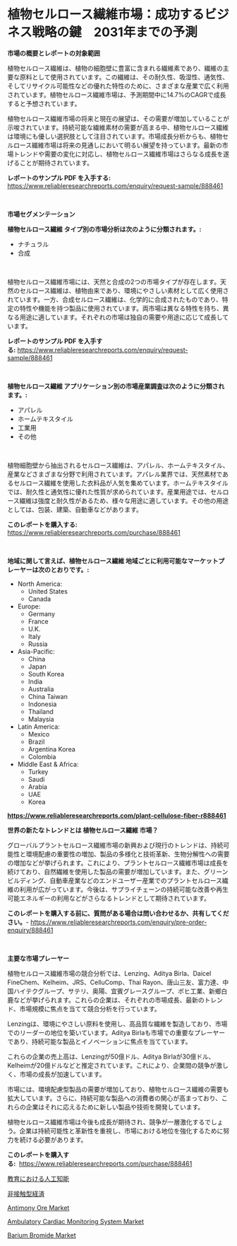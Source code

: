 <p><h1>植物セルロース繊維市場：成功するビジネス戦略の鍵　2031年までの予測</h1></p><p><strong>市場の概要とレポートの対象範囲</strong></p>
<p><p>植物セルロース繊維は、植物の細胞壁に豊富に含まれる繊維素であり、繊維の主要な原料として使用されています。この繊維は、その耐久性、吸湿性、通気性、そしてリサイクル可能性などの優れた特性のために、さまざまな産業で広く利用されています。植物セルロース繊維市場は、予測期間中に14.7%のCAGRで成長すると予想されています。</p><p>植物セルロース繊維市場の将来と現在の展望は、その需要が増加していることが示唆されています。持続可能な繊維素材の需要が高まる中、植物セルロース繊維は環境にも優しい選択肢として注目されています。市場成長分析からも、植物セルロース繊維市場は将来の見通しにおいて明るい展望を持っています。最新の市場トレンドや需要の変化に対応し、植物セルロース繊維市場はさらなる成長を遂げることが期待されています。</p></p>
<p><strong>レポートのサンプル PDF を入手する:</strong> <a href="https://www.reliableresearchreports.com/enquiry/request-sample/888461">https://www.reliableresearchreports.com/enquiry/request-sample/888461</a></p>
<p>&nbsp;</p>
<p><strong>市場セグメンテーション</strong></p>
<p><strong>植物セルロース繊維 タイプ別の市場分析は次のように分類されます。:</strong></p>
<p><ul><li>ナチュラル</li><li>合成</li></ul></p>
<p>&nbsp;</p>
<p><p>植物セルロース繊維市場には、天然と合成の2つの市場タイプが存在します。天然のセルロース繊維は、植物由来であり、環境にやさしい素材として広く使用されています。一方、合成セルロース繊維は、化学的に合成されたものであり、特定の特性や機能を持つ製品に使用されています。両市場は異なる特性を持ち、異なる用途に適しています。それぞれの市場は独自の需要や用途に応じて成長しています。</p></p>
<p><strong>レポートのサンプル PDF を入手する:</strong>&nbsp;<a href="https://www.reliableresearchreports.com/enquiry/request-sample/888461">https://www.reliableresearchreports.com/enquiry/request-sample/888461</a></p>
<p>&nbsp;</p>
<p><strong> 植物セルロース繊維 アプリケーション別の市場産業調査は次のように分類されます。:</strong></p>
<p><ul><li>アパレル</li><li>ホームテキスタイル</li><li>工業用</li><li>その他</li></ul></p>
<p>&nbsp;</p>
<p><p>植物細胞壁から抽出されるセルロース繊維は、アパレル、ホームテキスタイル、産業などさまざまな分野で利用されています。アパレル業界では、天然素材であるセルロース繊維を使用した衣料品が人気を集めています。ホームテキスタイルでは、耐久性と通気性に優れた性質が求められています。産業用途では、セルロース繊維は強度と耐久性があるため、様々な用途に適しています。その他の用途としては、包装、建築、自動車などがあります。</p></p>
<p><strong>このレポートを購入する:</strong>&nbsp; <a href="https://www.reliableresearchreports.com/purchase/888461">https://www.reliableresearchreports.com/purchase/888461</a></p>
<p>&nbsp;</p>
<p><strong>地域に関して言えば、植物セルロース繊維 地域ごとに利用可能なマーケットプレーヤーは次のとおりです。:</strong></p>
<p><ul>
    <li>
        North America:
        <ul>
            <li>United States</li>
            <li>Canada</li>
        </ul>
    </li>
    <li>
        Europe:
        <ul>
            <li>Germany</li>
            <li>France</li>
            <li>U.K.</li>
            <li>Italy</li>
            <li>Russia</li>
        </ul>
    </li>
    <li>
        Asia-Pacific:
        <ul>
            <li>China</li>
            <li>Japan</li>
            <li>South Korea</li>
            <li>India</li>
            <li>Australia</li>
            <li>China Taiwan</li>
            <li>Indonesia</li>
            <li>Thailand</li>
            <li>Malaysia</li>
        </ul>
    </li>
    <li>
        Latin America:
        <ul>
            <li>Mexico</li>
            <li>Brazil</li>
            <li>Argentina Korea</li>
            <li>Colombia</li>
        </ul>
    </li>
    <li>
        Middle East & Africa:
        <ul>
            <li>Turkey</li>
            <li>Saudi</li>
            <li>Arabia</li>
            <li>UAE</li>
            <li>Korea</li>
        </ul>
    </li>
    </ul></p>
<p><strong><a href="https://www.reliableresearchreports.com/plant-cellulose-fiber-r888461">https://www.reliableresearchreports.com/plant-cellulose-fiber-r888461</a></strong>&nbsp;</p>
<p><strong>世界の新たなトレンドとは 植物セルロース繊維 市場？</strong></p>
<p><p>グローバルプラントセルロース繊維市場の新興および現行のトレンドは、持続可能性と環境配慮の重要性の増加、製品の多様化と技術革新、生物分解性への需要の増加などが挙げられます。これにより、プラントセルロース繊維市場は成長を続けており、自然繊維を使用した製品の需要が増加しています。また、グリーンビルディング、自動車産業などのエンドユーザー産業でのプラントセルロース繊維の利用が広がっています。今後は、サプライチェーンの持続可能な改善や再生可能エネルギーの利用などがさらなるトレンドとして期待されています。</p></p>
<p><strong>このレポートを購入する前に、質問がある場合は問い合わせるか、共有してください。</strong>- <a href="https://www.reliableresearchreports.com/enquiry/pre-order-enquiry/888461">https://www.reliableresearchreports.com/enquiry/pre-order-enquiry/888461</a></p>
<p>&nbsp;</p>
<p><strong>主要な市場プレーヤー</strong></p>
<p><p>植物セルロース繊維市場の競合分析では、Lenzing、Aditya Birla、Daicel FineChem、Kelheim、JRS、CelluComp、Thai Rayon、唐山三友、富力達、中国ハイテクグループ、サテリ、奥陽、宜賓グレースグループ、ボヒ工業、新鄉白鹿などが挙げられます。これらの企業は、それぞれの市場成長、最新のトレンド、市場規模に焦点を当てて競合分析を行っています。</p><p>Lenzingは、環境にやさしい原料を使用し、高品質な繊維を製造しており、市場でのリーダーの地位を築いています。Aditya Birlaも市場での重要なプレーヤーであり、持続可能な製品とイノベーションに焦点を当てています。</p><p>これらの企業の売上高は、Lenzingが50億ドル、Aditya Birlaが30億ドル、Kelheimが20億ドルなどと推定されています。これにより、企業間の競争が激しく、市場の成長が加速しています。</p><p>市場には、環境配慮型製品の需要が増加しており、植物セルロース繊維の需要も拡大しています。さらに、持続可能な製品への消費者の関心が高まっており、これらの企業はそれに応えるために新しい製品や技術を開発しています。</p><p>植物セルロース繊維市場は今後も成長が期待され、競争が一層激化するでしょう。企業は持続可能性と革新性を重視し、市場における地位を強化するために努力を続ける必要があります。</p></p>
<p><strong>このレポートを購入する:</strong>&nbsp;&nbsp;<a href="https://www.reliableresearchreports.com/purchase/888461">https://www.reliableresearchreports.com/purchase/888461</a></p>
<p><p><a href="https://github.com/zjkmgcs938405/Market-Research-Report-List-1/blob/main/112323232553.md">教育における人工知能</a></p><p><a href="https://github.com/mohamedbakry57/Market-Research-Report-List-3/blob/main/176606432552.md">非接触型経済</a></p><p><a href="https://issuu.com/reportprime-2/docs/antimony-ore-market-size-2030.pptx">Antimony Ore Market</a></p><p><a href="https://www.linkedin.com/pulse/ambulatory-cardiac-monitoring-system-market-trends-forecast-sysme?trackingId=BsBTmkQ6ixTRabNd%2F5ntCA%3D%3D">Ambulatory Cardiac Monitoring System Market</a></p><p><a href="https://issuu.com/reportprime-2/docs/barium-bromide-market-size-2030.pptx">Barium Bromide Market</a></p></p>